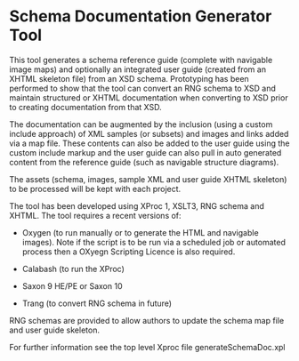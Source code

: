 
# Schema Documentation Generator Tool

This tool generates a schema reference guide (complete with navigable image maps) and optionally an integrated user guide (created from an XHTML skeleton file) from an XSD schema.
Prototyping has been performed to show that the tool can convert an RNG schema to XSD and maintain structured or XHTML documentation when converting to XSD prior to creating documentation from that XSD.

The documentation can be augmented by the inclusion (using a custom include approach) of XML samples (or subsets) and images and links added via a map file.
These contents can also be added to the user guide using the custom include markup and the user guide can also pull in auto generated content from the reference guide (such as navigable structure diagrams).

The assets (schema, images, sample XML and user guide XHTML skeleton) to be processed will be kept with each project.

The tool has been developed using XProc 1, XSLT3, RNG schema and XHTML.
The tool requires a recent versions of:

* Oxygen (to run manually or to generate the HTML and navigable images). Note if the script is to be run via a scheduled job  or automated process then a OXyegn Scripting Licence is also required.

* Calabash (to run the XProc)

* Saxon 9 HE/PE or Saxon 10

* Trang (to convert RNG schema in future)

RNG schemas are provided to allow authors to update the schema map file and user guide skeleton.

For further information see the top level Xproc file generateSchemaDoc.xpl

